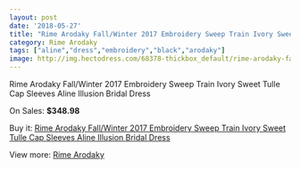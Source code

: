 ```yaml
---
layout: post
date: '2018-05-27'
title: "Rime Arodaky Fall/Winter 2017 Embroidery Sweep Train Ivory Sweet Tulle Cap Sleeves Aline Illusion Bridal Dress"
category: Rime Arodaky
tags: ["aline","dress","embroidery","black","arodaky"]
image: http://img.hectodress.com/68378-thickbox_default/rime-arodaky-fall-winter-2017-embroidery-sweep-train-ivory-sweet-tulle-cap-sleeves-aline-illusion-bridal-dress.jpg
---
```

Rime Arodaky Fall/Winter 2017 Embroidery Sweep Train Ivory Sweet Tulle Cap Sleeves Aline Illusion Bridal Dress

On Sales: **$348.98**
<a href="https://www.hectodress.com/rime-arodaky/21644-rime-arodaky-fall-winter-2017-embroidery-sweep-train-ivory-sweet-tulle-cap-sleeves-aline-illusion-bridal-dress.html"><amp-img layout="responsive" width="600" height="600" src="//img.hectodress.com/68378-thickbox_default/rime-arodaky-fall-winter-2017-embroidery-sweep-train-ivory-sweet-tulle-cap-sleeves-aline-illusion-bridal-dress.jpg" alt="Rime Arodaky Fall/Winter 2017 Embroidery Sweep Train Ivory Sweet Tulle Cap Sleeves Aline Illusion Bridal Dress 0" /></a>
<a href="https://www.hectodress.com/rime-arodaky/21644-rime-arodaky-fall-winter-2017-embroidery-sweep-train-ivory-sweet-tulle-cap-sleeves-aline-illusion-bridal-dress.html"><amp-img layout="responsive" width="600" height="600" src="//img.hectodress.com/68379-thickbox_default/rime-arodaky-fall-winter-2017-embroidery-sweep-train-ivory-sweet-tulle-cap-sleeves-aline-illusion-bridal-dress.jpg" alt="Rime Arodaky Fall/Winter 2017 Embroidery Sweep Train Ivory Sweet Tulle Cap Sleeves Aline Illusion Bridal Dress 1" /></a>

Buy it: [Rime Arodaky Fall/Winter 2017 Embroidery Sweep Train Ivory Sweet Tulle Cap Sleeves Aline Illusion Bridal Dress](https://www.hectodress.com/rime-arodaky/21644-rime-arodaky-fall-winter-2017-embroidery-sweep-train-ivory-sweet-tulle-cap-sleeves-aline-illusion-bridal-dress.html "Rime Arodaky Fall/Winter 2017 Embroidery Sweep Train Ivory Sweet Tulle Cap Sleeves Aline Illusion Bridal Dress")

View more: [Rime Arodaky](https://www.hectodress.com/396-rime-arodaky "Rime Arodaky")